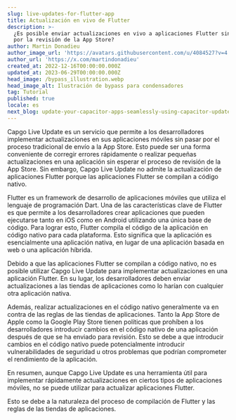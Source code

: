 ```yaml
---
slug: live-updates-for-flutter-app
title: Actualización en vivo de Flutter
description: >-
  ¿Es posible enviar actualizaciones en vivo a aplicaciones Flutter sin pasar
  por la revisión de la App Store?
author: Martin Donadieu
author_image_url: 'https://avatars.githubusercontent.com/u/4084527?v=4'
author_url: 'https://x.com/martindonadieu'
created_at: 2022-12-16T00:00:00.000Z
updated_at: 2023-06-29T00:00:00.000Z
head_image: /bypass_illustration.webp
head_image_alt: Ilustración de bypass para condensadores
tag: Tutorial
published: true
locale: es
next_blog: update-your-capacitor-apps-seamlessly-using-capacitor-updater
---
```


Capgo Live Update es un servicio que permite a los desarrolladores implementar actualizaciones en sus aplicaciones móviles sin pasar por el proceso tradicional de envío a la App Store. Esto puede ser una forma conveniente de corregir errores rápidamente o realizar pequeñas actualizaciones en una aplicación sin esperar el proceso de revisión de la App Store. Sin embargo, Capgo Live Update no admite la actualización de aplicaciones Flutter porque las aplicaciones Flutter se compilan a código nativo.

Flutter es un framework de desarrollo de aplicaciones móviles que utiliza el lenguaje de programación Dart. Una de las características clave de Flutter es que permite a los desarrolladores crear aplicaciones que pueden ejecutarse tanto en iOS como en Android utilizando una única base de código. Para lograr esto, Flutter compila el código de la aplicación en código nativo para cada plataforma. Esto significa que la aplicación es esencialmente una aplicación nativa, en lugar de una aplicación basada en web o una aplicación híbrida.

Debido a que las aplicaciones Flutter se compilan a código nativo, no es posible utilizar Capgo Live Update para implementar actualizaciones en una aplicación Flutter. En su lugar, los desarrolladores deben enviar actualizaciones a las tiendas de aplicaciones como lo harían con cualquier otra aplicación nativa.

Además, realizar actualizaciones en el código nativo generalmente va en contra de las reglas de las tiendas de aplicaciones. Tanto la App Store de Apple como la Google Play Store tienen políticas que prohíben a los desarrolladores introducir cambios en el código nativo de una aplicación después de que se ha enviado para revisión. Esto se debe a que introducir cambios en el código nativo puede potencialmente introducir vulnerabilidades de seguridad u otros problemas que podrían comprometer el rendimiento de la aplicación.

En resumen, aunque Capgo Live Update es una herramienta útil para implementar rápidamente actualizaciones en ciertos tipos de aplicaciones móviles, no se puede utilizar para actualizar aplicaciones Flutter.

Esto se debe a la naturaleza del proceso de compilación de Flutter y las reglas de las tiendas de aplicaciones.